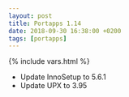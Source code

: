 ```yaml
---
layout: post
title: Portapps 1.14
date: 2018-09-30 16:38:00 +0200
tags: [portapps]
---
```

{% include vars.html %}

* Update InnoSetup to 5.6.1
* Update UPX to 3.95